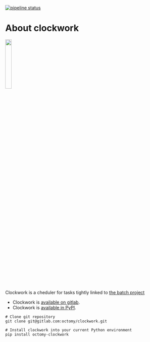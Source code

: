 [![pipeline status](https://gitlab.com/octomy/clockwork/badges/production/pipeline.svg)](https://gitlab.com/octomy/clockwork/-/commits/production)
# About clockwork

<img src="https://gitlab.com/octomy/clockwork/-/raw/master/design/clockwork-logo-1024.png" width="20%"/>

Clockwork is a cheduler for tasks tightly linked to [the batch project](https://gitlab.com/octomy/batch)

- Clockwork is [available on gitlab](https://gitlab.com/octomy/clockwork).
- Clockwork is [available in PyPI](https://pypi.org/project/clockwork/).

```shell
# Clone git repository
git clone git@gitlab.com:octomy/clockwork.git

```

```shell
# Install clockwork into your current Python environment
pip install octomy-clockwork

```




